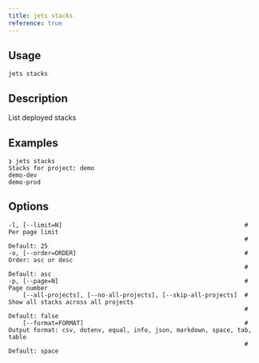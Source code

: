 ```yaml
---
title: jets stacks
reference: true
---
```


## Usage

    jets stacks

## Description

List deployed stacks

## Examples

    ❯ jets stacks
    Stacks for project: demo
    demo-dev
    demo-prod


## Options

```
-l, [--limit=N]                                                   # Per page limit
                                                                  # Default: 25
-o, [--order=ORDER]                                               # Order: asc or desc
                                                                  # Default: asc
-p, [--page=N]                                                    # Page number
    [--all-projects], [--no-all-projects], [--skip-all-projects]  # Show all stacks across all projects
                                                                  # Default: false
    [--format=FORMAT]                                             # Output format: csv, dotenv, equal, info, json, markdown, space, tab, table
                                                                  # Default: space
```


